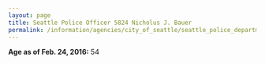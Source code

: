 ```yaml
---
layout: page
title: Seattle Police Officer 5824 Nicholus J. Bauer
permalink: /information/agencies/city_of_seattle/seattle_police_department/copbook/5824/
---
```


**Age as of Feb. 24, 2016:** 54
